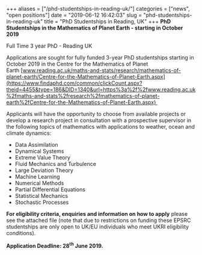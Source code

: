 +++
aliases = ["/phd-studentships-in-reading-uk/"]
categories = ["news", "open positions"]
date = "2019-06-12 16:42:03"
slug = "phd-studentships-in-reading-uk"
title = "PhD Studentships in Reading, UK"
+++
**PhD Studentships in the Mathematics of Planet Earth - starting in
October 2019**

Full Time 3 year PhD - Reading UK

Applications are sought for fully funded 3-year PhD studentships
starting in October 2019 in the Centre for the Mathematics of Planet
Earth [www.reading.ac.uk/maths-and-stats/research/mathematics-of-planet-earth/Centre-for-the-Mathematics-of-Planet-Earth.aspx](https://www.findaphd.com/common/clickCount.aspx?theid=4455&type=186&DID=1340&url=https%3a%2f%2fwww.reading.ac.uk%2fmaths-and-stats%2fresearch%2fmathematics-of-planet-earth%2fCentre-for-the-Mathematics-of-Planet-Earth.aspx) 

Applicants will have the opportunity to choose from available projects
or develop a research project in consultation with a prospective
supervisor in the following topics of mathematics with applications to
weather, ocean and climate dynamics:

-   Data Assimilation
-   Dynamical Systems
-   Extreme Value Theory
-   Fluid Mechanics and Turbulence
-   Large Deviation Theory
-   Machine Learning
-   Numerical Methods
-   Partial Differential Equations
-   Statistical Mechanics
-   Stochastic Processes

**For eligibility criteria, enquiries and information on how to apply**
please see the attached file (note that due to restrictions on funding
these EPSRC studentships are only open to UK/EU individuals who meet
UKRI eligibility conditions).

**Application Deadline: 28<sup>th</sup> June 2019.**

